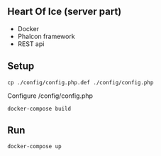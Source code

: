Heart Of Ice (server part)
---
* Docker
* Phalcon framework
* REST api

Setup
---
`cp ./config/config.php.def ./config/config.php`

Configure /config/config.php

`docker-compose build`

Run
---
`docker-compose up`